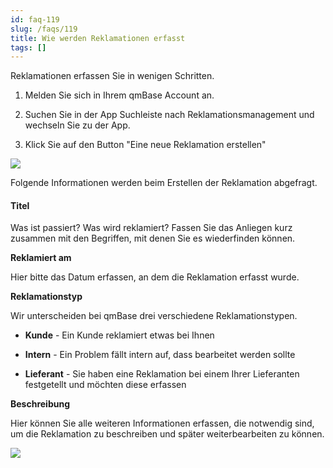 ```yaml
---
id: faq-119
slug: /faqs/119
title: Wie werden Reklamationen erfasst
tags: []
---
```

Reklamationen erfassen Sie in wenigen Schritten.

1.  Melden Sie sich in Ihrem qmBase Account an.

2.  Suchen Sie in der App Suchleiste nach Reklamationsmanagement und wechseln Sie zu der App.

3.  Klick Sie auf den Button "Eine neue Reklamation erstellen"

![](https://caqadmin.blob.core.windows.net/faqs/119-images/c596a7fb-9d31-4e32-9e2a-ff9e167fee97-mceclip0.png)

Folgende Informationen werden beim Erstellen der Reklamation abgefragt.

#### **Titel**

Was ist passiert? Was wird reklamiert? Fassen Sie das Anliegen kurz zusammen mit den Begriffen, mit denen Sie es wiederfinden können.

**Reklamiert am**

Hier bitte das Datum erfassen, an dem die Reklamation erfasst wurde.

**Reklamationstyp**

Wir unterscheiden bei qmBase drei verschiedene Reklamationstypen.

*   **Kunde** - Ein Kunde reklamiert etwas bei Ihnen

*   **Intern** - Ein Problem fällt intern auf, dass bearbeitet werden sollte

*   **Lieferant** - Sie haben eine Reklamation bei einem Ihrer Lieferanten festgetellt und möchten diese erfassen

**Beschreibung**

Hier können Sie alle weiteren Informationen erfassen, die notwendig sind, um die Reklamation zu beschreiben und später weiterbearbeiten zu können.

![](https://caqadmin.blob.core.windows.net/faqs/119-images/10ec4460-b194-42d4-97ca-1dee64ab404d-mceclip1.png)